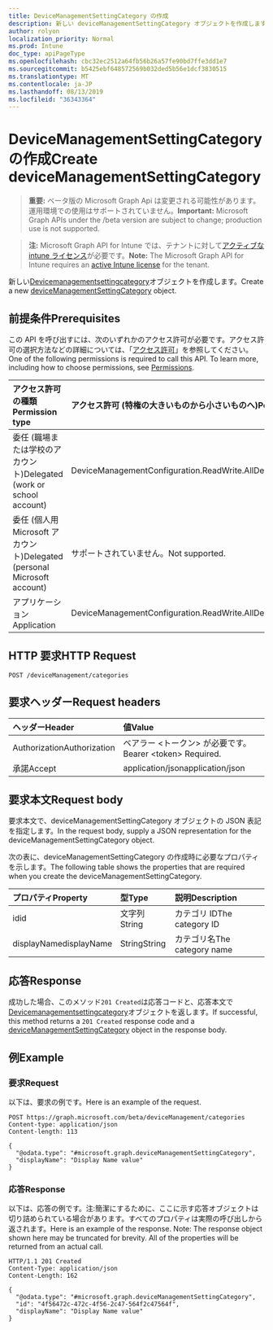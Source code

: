 ```yaml
---
title: DeviceManagementSettingCategory の作成
description: 新しい deviceManagementSettingCategory オブジェクトを作成します。
author: rolyon
localization_priority: Normal
ms.prod: Intune
doc_type: apiPageType
ms.openlocfilehash: cbc32ec2512a64fb56b26a57fe90bd7ffe3dd1e7
ms.sourcegitcommit: b5425ebf648572569b032ded5b56e1dcf3830515
ms.translationtype: MT
ms.contentlocale: ja-JP
ms.lasthandoff: 08/13/2019
ms.locfileid: "36343364"
---
```

# <a name="create-devicemanagementsettingcategory"></a><span data-ttu-id="9fd1e-103">DeviceManagementSettingCategory の作成</span><span class="sxs-lookup"><span data-stu-id="9fd1e-103">Create deviceManagementSettingCategory</span></span>

> <span data-ttu-id="9fd1e-104">**重要:** ベータ版の Microsoft Graph Api は変更される可能性があります。運用環境での使用はサポートされていません。</span><span class="sxs-lookup"><span data-stu-id="9fd1e-104">**Important:** Microsoft Graph APIs under the /beta version are subject to change; production use is not supported.</span></span>

> <span data-ttu-id="9fd1e-105">**注:** Microsoft Graph API for Intune では、テナントに対して[アクティブな intune ライセンス](https://go.microsoft.com/fwlink/?linkid=839381)が必要です。</span><span class="sxs-lookup"><span data-stu-id="9fd1e-105">**Note:** The Microsoft Graph API for Intune requires an [active Intune license](https://go.microsoft.com/fwlink/?linkid=839381) for the tenant.</span></span>

<span data-ttu-id="9fd1e-106">新しい[Devicemanagementsettingcategory](../resources/intune-deviceintent-devicemanagementsettingcategory.md)オブジェクトを作成します。</span><span class="sxs-lookup"><span data-stu-id="9fd1e-106">Create a new [deviceManagementSettingCategory](../resources/intune-deviceintent-devicemanagementsettingcategory.md) object.</span></span>

## <a name="prerequisites"></a><span data-ttu-id="9fd1e-107">前提条件</span><span class="sxs-lookup"><span data-stu-id="9fd1e-107">Prerequisites</span></span>
<span data-ttu-id="9fd1e-p101">この API を呼び出すには、次のいずれかのアクセス許可が必要です。アクセス許可の選択方法などの詳細については、「[アクセス許可](/graph/permissions-reference)」を参照してください。</span><span class="sxs-lookup"><span data-stu-id="9fd1e-p101">One of the following permissions is required to call this API. To learn more, including how to choose permissions, see [Permissions](/graph/permissions-reference).</span></span>

|<span data-ttu-id="9fd1e-110">アクセス許可の種類</span><span class="sxs-lookup"><span data-stu-id="9fd1e-110">Permission type</span></span>|<span data-ttu-id="9fd1e-111">アクセス許可 (特権の大きいものから小さいものへ)</span><span class="sxs-lookup"><span data-stu-id="9fd1e-111">Permissions (from most to least privileged)</span></span>|
|:---|:---|
|<span data-ttu-id="9fd1e-112">委任 (職場または学校のアカウント)</span><span class="sxs-lookup"><span data-stu-id="9fd1e-112">Delegated (work or school account)</span></span>|<span data-ttu-id="9fd1e-113">DeviceManagementConfiguration.ReadWrite.All</span><span class="sxs-lookup"><span data-stu-id="9fd1e-113">DeviceManagementConfiguration.ReadWrite.All</span></span>|
|<span data-ttu-id="9fd1e-114">委任 (個人用 Microsoft アカウント)</span><span class="sxs-lookup"><span data-stu-id="9fd1e-114">Delegated (personal Microsoft account)</span></span>|<span data-ttu-id="9fd1e-115">サポートされていません。</span><span class="sxs-lookup"><span data-stu-id="9fd1e-115">Not supported.</span></span>|
|<span data-ttu-id="9fd1e-116">アプリケーション</span><span class="sxs-lookup"><span data-stu-id="9fd1e-116">Application</span></span>|<span data-ttu-id="9fd1e-117">DeviceManagementConfiguration.ReadWrite.All</span><span class="sxs-lookup"><span data-stu-id="9fd1e-117">DeviceManagementConfiguration.ReadWrite.All</span></span>|

## <a name="http-request"></a><span data-ttu-id="9fd1e-118">HTTP 要求</span><span class="sxs-lookup"><span data-stu-id="9fd1e-118">HTTP Request</span></span>
<!-- {
  "blockType": "ignored"
}
-->
``` http
POST /deviceManagement/categories
```

## <a name="request-headers"></a><span data-ttu-id="9fd1e-119">要求ヘッダー</span><span class="sxs-lookup"><span data-stu-id="9fd1e-119">Request headers</span></span>
|<span data-ttu-id="9fd1e-120">ヘッダー</span><span class="sxs-lookup"><span data-stu-id="9fd1e-120">Header</span></span>|<span data-ttu-id="9fd1e-121">値</span><span class="sxs-lookup"><span data-stu-id="9fd1e-121">Value</span></span>|
|:---|:---|
|<span data-ttu-id="9fd1e-122">Authorization</span><span class="sxs-lookup"><span data-stu-id="9fd1e-122">Authorization</span></span>|<span data-ttu-id="9fd1e-123">ベアラー &lt;トークン&gt; が必要です。</span><span class="sxs-lookup"><span data-stu-id="9fd1e-123">Bearer &lt;token&gt; Required.</span></span>|
|<span data-ttu-id="9fd1e-124">承諾</span><span class="sxs-lookup"><span data-stu-id="9fd1e-124">Accept</span></span>|<span data-ttu-id="9fd1e-125">application/json</span><span class="sxs-lookup"><span data-stu-id="9fd1e-125">application/json</span></span>|

## <a name="request-body"></a><span data-ttu-id="9fd1e-126">要求本文</span><span class="sxs-lookup"><span data-stu-id="9fd1e-126">Request body</span></span>
<span data-ttu-id="9fd1e-127">要求本文で、deviceManagementSettingCategory オブジェクトの JSON 表記を指定します。</span><span class="sxs-lookup"><span data-stu-id="9fd1e-127">In the request body, supply a JSON representation for the deviceManagementSettingCategory object.</span></span>

<span data-ttu-id="9fd1e-128">次の表に、deviceManagementSettingCategory の作成時に必要なプロパティを示します。</span><span class="sxs-lookup"><span data-stu-id="9fd1e-128">The following table shows the properties that are required when you create the deviceManagementSettingCategory.</span></span>

|<span data-ttu-id="9fd1e-129">プロパティ</span><span class="sxs-lookup"><span data-stu-id="9fd1e-129">Property</span></span>|<span data-ttu-id="9fd1e-130">型</span><span class="sxs-lookup"><span data-stu-id="9fd1e-130">Type</span></span>|<span data-ttu-id="9fd1e-131">説明</span><span class="sxs-lookup"><span data-stu-id="9fd1e-131">Description</span></span>|
|:---|:---|:---|
|<span data-ttu-id="9fd1e-132">id</span><span class="sxs-lookup"><span data-stu-id="9fd1e-132">id</span></span>|<span data-ttu-id="9fd1e-133">文字列</span><span class="sxs-lookup"><span data-stu-id="9fd1e-133">String</span></span>|<span data-ttu-id="9fd1e-134">カテゴリ ID</span><span class="sxs-lookup"><span data-stu-id="9fd1e-134">The category ID</span></span>|
|<span data-ttu-id="9fd1e-135">displayName</span><span class="sxs-lookup"><span data-stu-id="9fd1e-135">displayName</span></span>|<span data-ttu-id="9fd1e-136">String</span><span class="sxs-lookup"><span data-stu-id="9fd1e-136">String</span></span>|<span data-ttu-id="9fd1e-137">カテゴリ名</span><span class="sxs-lookup"><span data-stu-id="9fd1e-137">The category name</span></span>|



## <a name="response"></a><span data-ttu-id="9fd1e-138">応答</span><span class="sxs-lookup"><span data-stu-id="9fd1e-138">Response</span></span>
<span data-ttu-id="9fd1e-139">成功した場合、このメソッド`201 Created`は応答コードと、応答本文で[Devicemanagementsettingcategory](../resources/intune-deviceintent-devicemanagementsettingcategory.md)オブジェクトを返します。</span><span class="sxs-lookup"><span data-stu-id="9fd1e-139">If successful, this method returns a `201 Created` response code and a [deviceManagementSettingCategory](../resources/intune-deviceintent-devicemanagementsettingcategory.md) object in the response body.</span></span>

## <a name="example"></a><span data-ttu-id="9fd1e-140">例</span><span class="sxs-lookup"><span data-stu-id="9fd1e-140">Example</span></span>

### <a name="request"></a><span data-ttu-id="9fd1e-141">要求</span><span class="sxs-lookup"><span data-stu-id="9fd1e-141">Request</span></span>
<span data-ttu-id="9fd1e-142">以下は、要求の例です。</span><span class="sxs-lookup"><span data-stu-id="9fd1e-142">Here is an example of the request.</span></span>
``` http
POST https://graph.microsoft.com/beta/deviceManagement/categories
Content-type: application/json
Content-length: 113

{
  "@odata.type": "#microsoft.graph.deviceManagementSettingCategory",
  "displayName": "Display Name value"
}
```

### <a name="response"></a><span data-ttu-id="9fd1e-143">応答</span><span class="sxs-lookup"><span data-stu-id="9fd1e-143">Response</span></span>
<span data-ttu-id="9fd1e-p102">以下は、応答の例です。注:簡潔にするために、ここに示す応答オブジェクトは切り詰められている場合があります。すべてのプロパティは実際の呼び出しから返されます。</span><span class="sxs-lookup"><span data-stu-id="9fd1e-p102">Here is an example of the response. Note: The response object shown here may be truncated for brevity. All of the properties will be returned from an actual call.</span></span>
``` http
HTTP/1.1 201 Created
Content-Type: application/json
Content-Length: 162

{
  "@odata.type": "#microsoft.graph.deviceManagementSettingCategory",
  "id": "4f56472c-472c-4f56-2c47-564f2c47564f",
  "displayName": "Display Name value"
}
```






